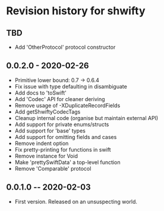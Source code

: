 # Revision history for shwifty

## TBD

* Add 'OtherProtocol' protocol constructor

## 0.0.2.0 - 2020-02-26

* Primitive lower bound: 0.7 -> 0.6.4
* Fix issue with type defaulting in disambiguate
* Add docs to 'toSwift'
* Add 'Codec' API for cleaner deriving
* Remove usage of -XDuplicateRecordFields
* Add getShwiftyCodecTags 
* Cleanup internal code (organise but maintain external API)
* Add support for private enums/structs 
* Add support for 'base' types
* Add support for omitting fields and cases 
* Remove indent option 
* Fix pretty-printing for functions in swift
* Remove instance for Void
* Make 'prettySwiftData' a top-level function
* Remove 'Comparable' protocol

## 0.0.1.0 -- 2020-02-03

* First version. Released on an unsuspecting world.
